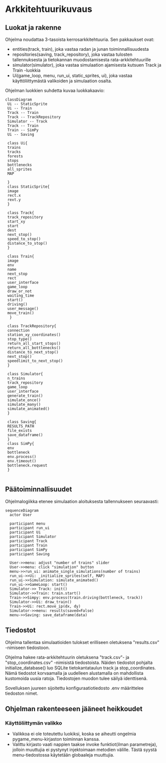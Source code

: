 # Arkkitehtuurikuvaus
## Luokat ja rakenne
Ohjelma noudattaa 3-tasoista kerrosarkkitehtuuria. Sen pakkaukset ovat:
- entities(track, train), joka vastaa radan ja junan toiminnallisuudesta
- repositories(saving, track_repository), joka vastaa tulosten tallennuksesta ja tietokannan muodostamisesta rata-arkkitehtuurille
- simulator(simulator), joka vastaa simulaation ajamisesta kutsuen Track ja Train -luokkia
- Ui(game_loop, menu, run_ui, static_sprites, ui), joka vastaa käyttöliittymästä valikoiden ja simulaation osalta.

Ohjelman luokkien suhdetta kuvaa luokkakaavio:
```mermaid
classDiagram
 Ui -- StaticSprite
 Ui -- Train
 Track -- Train
 Track -- TrackRepository
 Simulator -- Track
 Track -- Train
 Train -- SimPy
 Ui -- Saving

 class Ui{
 trains
 tracks
 forests
 stops
 bottlenecks
 all_sprites
 MAP
 
 }
 class StaticSprite{
 image
 rect.x
 rext.y
 }
 
 class Track{
 track_repository
 start_xy
 start
 dest
 next_stop()
 speed_to_stop()
 distance_to_stop()
 }
 
 class Train{
 image
 env
 name
 next_stop
 rect
 user_interface
 game_loop
 draw_or_not
 waiting_time
 start()
 driving()
 user_message()
 move_train()
  }
  
 class TrackRepository{
 connection
 station_xy_coordinates()
 stop_type()
 return_all_start_stops()
 return_all_bottlenecks()
 distance_to_next_stop()
 next_stop()
 speedlimit_to_next_stop() 
 }
 
 class Simulator{
 n_trains
 track_repository
 game_loop
 user_interface
 generate_train()
 simulate_once()
 simulate_many()
 simulate_animated()
 }
 
 class Saving{
 RESULTS_PATH
 file_exists
 save_dataframe()
 }
 class SimPy{
 env
 bottleneck
 env.process()
 env.timeout()
 bottleneck.request
 }
 
 ```
## Päätoiminnallisuudet
Ohjelmalogiikka etenee simulaation aloituksesta tallennukseen seuraavasti:

```mermaid
sequenceDiagram
  actor User
  
  participant menu
  participant run_ui
  participant Ui
  participant Simulator
  participant Track
  participant Train
  participant SimPy
  participant Saving

  User->>menu: adjust "number of trains" slider
  User->>menu: click "simulation" button
  menu->>run_ui: animate_single_simulations(number of trains)
  run_ui->>Ui: _initialize_sprites(self, MAP)
  run_ui->>Simulation: simulate_animated()
  run_ui->>GameLoop: start()
  Simulator->> Track: init()
  Simulator->>Train: train.start()
  Train->>Simpy: env.process(train.driving(bottleneck, track))
  Simulator->>Ui: draw_train()
  Train->>Ui: rect.move_ip(dx, dy)
  Simulator->>menu: results(saved=False)
  menu->>Saving: save_dataframe(data)
``` 
## Tiedostot
Ohjelma tallentaa simulaatioiden tulokset erilliseen oletuksena "results.csv" -nimiseen tiedostoon. 

Ohjelma hakee rata-arkkitehtuurin oletuksena "track.csv"- ja "stop_coordinates.csv" -nimisistä tiedostoista. Näiden tiedostot pohjalta initialize_database() luo SQLite tietokantataulun track ja stop_coordinates. Nämä tiedostot korvaamalla ja uudelleen alustamalla on mahdollista kustomoida uusia ratoja. Tiedostojen muodon tulee säilyä identtisenä.

Sovelluksen juureen sijoitettu konfiguraatiotiedosto .env määrittelee tiedoston nimet.

## Ohjelman rakenteeseen jääneet heikkoudet
### Käyttöliittymän valikko
- Valikkoa ei ole toteutettu luokiksi, koska se aiheutti ongelmia pygame_menu-kirjaston toiminnan kanssa. 
- Valittu kirjasto vaati nappien taakse invoke funktiot(ilman parametreja), jolloin muuttujia ei pystynyt injektoimaan metodien välille. Tästä syystä menu-tiedostossa käytetään globaaleja muuttujia.

